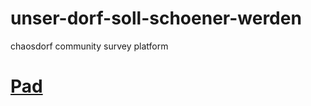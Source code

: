 # unser-dorf-soll-schoener-werden
chaosdorf community survey platform

# [Pad](https://md.chaosdorf.de/fvUDTo94Qe-2K6s6cG5rtQ#)
